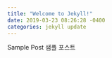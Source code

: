 ```yaml
---
title: "Welcome to Jekyll!"
date: 2019-03-23 08:26:28 -0400
categories: jekyll update
---
```


Sample Post
샘플 포스트
